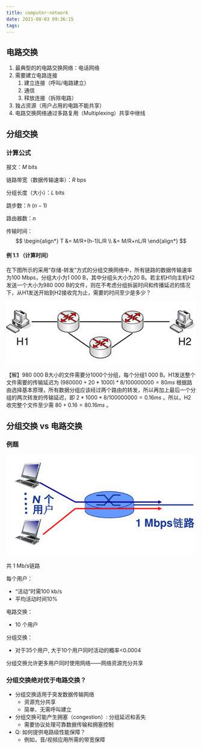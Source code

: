```yaml
---
title: computer-network
date: 2021-08-03 09:36:15
tags:
---
```


## 电路交换

1. 最典型的的电路交换网络：电话网络
2. 需要建立电路连接
   1. 建立连接（呼叫/电路建立）
   2. 通信
   3. 释放连接（拆除电路）
3. 独占资源（用户占用的电路不能共享）
4. 电路交换网络通过多路复用（Multiplexing）共享中继线

## 分组交换

### 计算公式

报文：$M$ bits

链路带宽（数据传输速率）：$R$ bps

分组长度（大小）：$L$ bits

跳步数：$h$ ($n-1$)

路由器数：$n$

传输时间：
$$
\begin{align*}
T &= M/R+(h-1)L/R \\
  &= M/R+nL/R
\end{align*}
$$

#### 例 1.1 （计算时间）

在下图所示的采用“存储-转发”方式的分组交换网络中，所有链路的数据传输速率为100 Mbps，分组大小为1 000 B，其中分组头大小为20 B。若主机H1向主机H2发送一个大小为980 000 B的文件，则在不考虑分组拆装时间和传播延迟的情况下，从H1发送开始到H2接收完为止，需要的时间至少是多少？

![image-20210803095358896](../computer-network/image-20210803095358896.png)

【解】980 000 B大小的文件需要分1000个分组，每个分组1 000 B。H1发送整个文件需要的传输延迟为 $(980 000+20*1000)*8/100 000 000=80ms$ 根据路由选择基本原理，所有数据分组应该经过两个路由的转发，所以再加上最后一个分组的两次转发的传输延迟，即 $2*1000*8/100 000 000=0.16ms$ 。所以，H2收完整个文件至少需 $80+0.16=80.16ms$ 。

## 分组交换 vs 电路交换

### 例题

![image-20210803100822597](../computer-network/image-20210803100822597.png)

共 1 Mb/s链路

每个用户：

- “活动”时需100 kb/s
- 平均活动时间10%

电路交换：

- 10 个用户

分组交换：

- 对于35个用户, 大于10个用户同时活动的概率<0.0004

分组交换允许更多用户同时使用网络——网络资源充分共享

### 分组交换绝对优于电路交换？

- 分组交换适用于突发数据传输网络
  - 资源充分共享
  - 简单、无需呼叫建立
- 分组交换可能产生拥塞（congestion）: 分组延迟和丢失
  - 需要协议处理可靠数据传输和拥塞控制
- Q: 如何提供电路级性能保障？
  - 例如，音/视频应用所需的带宽保障
